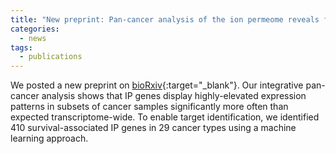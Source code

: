```yaml
---
title: "New preprint: Pan-cancer analysis of the ion permeome reveals functional regulators of glioblastoma aggression"
categories:
  - news
tags:
  - publications
---
```


We posted a new preprint on [bioRxiv][paper_link]{:target="_blank"}. Our integrative pan-cancer analysis shows that IP genes display highly-elevated expression patterns in subsets of cancer samples significantly more often than expected transcriptome-wide. To enable target identification, we identified 410 survival-associated IP genes in 29 cancer types using a machine learning approach.

[paper_link]: https://doi.org/10.1101/2023.04.07.536030